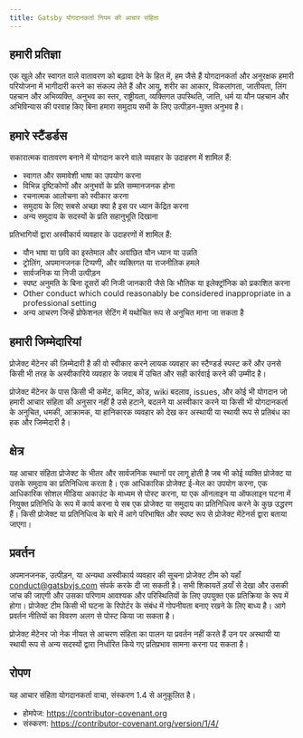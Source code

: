 ```yaml
---
title: Gatsby योगदानकर्ता नियम की आचार संहिता
---
```


## हमारी प्रतिज्ञा

एक खुले और स्वागत वाले वातावरण को बढ़ावा देने के हित में, हम जैसे हैं
योगदानकर्ता और अनुरक्षक हमारी परियोजना में भागीदारी करने का संकल्प लेते हैं और
आयु, शरीर का आकार, विकलांगता, जातीयता, लिंग पहचान और अभिव्यक्ति, अनुभव का स्तर,
राष्ट्रीयता, व्यक्तिगत उपस्थिति, जाति, धर्म या यौन पहचान और अभिविन्यास की परवाह किए बिना हमारा समुदाय सभी के लिए उत्पीड़न-मुक्त अनुभव है।

## हमारे स्टैंडर्डस

सकारात्मक वातावरण बनाने में योगदान करने वाले व्यवहार के उदाहरण में 
शामिल हैं:

- स्वागत और समावेशी भाषा का उपयोग करना
- विभिन्न दृष्टिकोणों और अनुभवों के प्रति सम्मानजनक होना
- रचनात्मक आलोचना को स्वीकार करना
- समुदाय के लिए सबसे अच्छा क्या है इस पर ध्यान केंद्रित करना
- अन्य समुदाय के सदस्यों के प्रति सहानुभूति दिखाना

प्रतिभागियों द्वारा अस्वीकार्य व्यवहार के उदाहरणों में शामिल हैं:

- यौन भाषा या छवि का इस्तेमाल और अवांछित यौन ध्यान या उन्नति
- ट्रोलिंग, अपमानजनक टिप्पणी, और व्यक्तिगत या राजनीतिक हमले
- सार्वजनिक या निजी उत्पीड़न
- स्पष्ट अनुमति के बिना दूसरों की निजी जानकारी जैसे कि भौतिक या इलेक्ट्रॉनिक को प्रकाशित करना
- Other conduct which could reasonably be considered inappropriate in a
  professional setting
- अन्य आचरण जिन्हें प्रोफेशनल सेटिंग में यथोचित रूप से अनुचित माना जा सकता है

## हमारी जिम्मेदारियां

प्रोजेक्ट मेंटेनर की ज़िम्मेदारी है की वो स्वीकार करने लायक व्यवहार का स्टैण्डर्ड स्पस्ट करें
और उनसे किसी भी तरह के अस्वीकारिये व्यवहार के जवाब में उचित और सही कार्रवाई करने की उम्मीद है।

प्रोजेक्ट मेंटेनर के पास किसी भी कमेंट, कमिट, कोड, wiki बदलाव, issues, और कोई भी योगदान जो हमारी आचार संहिता की अनुसार नहीं है  उसे हटाने, बदलने या अस्वीकार करने या किसी भी योगदानकर्ता के अनुचित, धमकी, आक्रामक, या हानिकारक व्यवहार को देख कर अस्थायी या स्थायी रूप से प्रतिबंध का हक और जिम्मेदारी है।

## क्षेत्र

यह आचार संहिता प्रोजेक्ट के भीतर और सार्वजनिक स्थानों पर लागू होती है
जब भी कोई व्यक्ति प्रोजेक्ट या उसके समुदाय का प्रतिनिधित्व करता है। एक आधिकारिक प्रोजेक्ट ई-मेल का उपयोग करना, 
एक आधिकारिक सोशल मीडिया अकाउंट के माध्यम से पोस्ट करना, 
या एक ऑनलाइन या ऑफलाइन घटना में नियुक्त प्रतिनिधि के रूप में कार्य करना ये सब एक प्रोजेक्ट या समुदाय का प्रतिनिधित्व 
करने के कुछ उद्धरण हैं। किसी प्रोजेक्ट या प्रतिनिधित्व के बारे में आगे परिभाषित और स्पष्ट रूप से प्रोजेक्ट मेंटेनर्स द्वारा बताया जाएगा।

## प्रवर्तन

अपमानजनक, उत्पीड़न, या अन्यथा अस्वीकार्य व्यवहार की सूचना प्रोजेक्ट टीम को यहाँ 
[conduct@gatsbyjs.com](mailto:conduct@gatsbyjs.com) संपर्क करके दी जा सकती है। सभी शिकायतें ड़याँ से देखा और 
उसकी जांच की जाएगी और उसका परिणाम आवश्यक और परिस्थितियों के लिए उपयुक्त एक प्रतिक्रिया के रूप में होगा। 
प्रोजेक्ट टीम किसी भी घटना के रिपोर्टर के संबंध में गोपनीयता बनाए रखने के लिए बाध्य है।
आगे प्रवर्तन नीतियों का विवरण अलग से पोस्ट किया जा सकता है।

प्रोजेक्ट मेंटेनर जो नेक नीयत से आचरण संहिता का पालन या प्रवर्तन नहीं करते हैं उन पर अस्थायी या स्थायी रूप से अन्य 
सदस्यों द्वारा निर्धारित किये गए प्रतिप्रभाव सामना करना पद सकता है।

## रोपण

यह आचार संहिता योगदानकर्ता वाचा, संस्करण 1.4 से अनुकूलित है।

- होमपेज: https://contributor-covenant.org
- संस्करण: https://contributor-covenant.org/version/1/4/
